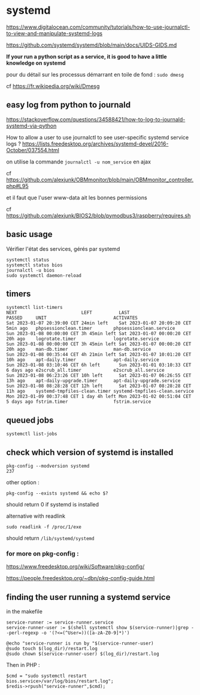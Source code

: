 
# systemd

https://www.digitalocean.com/community/tutorials/how-to-use-journalctl-to-view-and-manipulate-systemd-logs

https://github.com/systemd/systemd/blob/main/docs/UIDS-GIDS.md

**If your run a python script as a service, it is good to have a little knowledge on systemd**

pour du détail sur les processus démarrant en toile de fond : `sudo dmesg`

cf https://fr.wikipedia.org/wiki/Dmesg


## easy log from python to journald

https://stackoverflow.com/questions/34588421/how-to-log-to-journald-systemd-via-python

How to allow a user to use journalctl to see user-specific systemd service logs ? 
https://lists.freedesktop.org/archives/systemd-devel/2016-October/037554.html

on utilise la commande `journalctl -u nom_service` en ajax 

cf https://github.com/alexjunk/OBMmonitor/blob/main/OBMmonitor_controller.php#L95

et il faut que l'user www-data ait les bonnes permissions

cf https://github.com/alexjunk/BIOS2/blob/pymodbus3/raspberry/requires.sh


## basic usage

Vérifier l'état des services, gérés par systemd

```
systemctl status
systemctl status bios
journalctl -u bios
sudo systemctl daemon-reload
```

## timers
```
systemctl list-timers
NEXT                        LEFT          LAST                        PASSED     UNIT                         ACTIVATES
Sat 2023-01-07 20:39:00 CET 24min left    Sat 2023-01-07 20:09:20 CET 5min ago   phpsessionclean.timer        phpsessionclean.service
Sun 2023-01-08 00:00:00 CET 3h 45min left Sat 2023-01-07 00:00:20 CET 20h ago    logrotate.timer              logrotate.service
Sun 2023-01-08 00:00:00 CET 3h 45min left Sat 2023-01-07 00:00:20 CET 20h ago    man-db.timer                 man-db.service
Sun 2023-01-08 00:35:44 CET 4h 21min left Sat 2023-01-07 10:01:20 CET 10h ago    apt-daily.timer              apt-daily.service
Sun 2023-01-08 03:10:46 CET 6h left       Sun 2023-01-01 03:10:33 CET 6 days ago e2scrub_all.timer            e2scrub_all.service
Sun 2023-01-08 06:23:26 CET 10h left      Sat 2023-01-07 06:26:55 CET 13h ago    apt-daily-upgrade.timer      apt-daily-upgrade.service
Sun 2023-01-08 08:28:28 CET 12h left      Sat 2023-01-07 08:28:28 CET 11h ago    systemd-tmpfiles-clean.timer systemd-tmpfiles-clean.service
Mon 2023-01-09 00:37:48 CET 1 day 4h left Mon 2023-01-02 00:51:04 CET 5 days ago fstrim.timer                 fstrim.service
```

## queued jobs 
```
systemctl list-jobs
```

## check which version of systemd is installed
```
pkg-config --modversion systemd
237
```
other option :
```
pkg-config --exists systemd && echo $?
```
should return 0 if systemd is installed

alternative with readlink
```
sudo readlink -f /proc/1/exe
```
should return `/lib/systemd/systemd`

### for more on pkg-config :

https://www.freedesktop.org/wiki/Software/pkg-config/

https://people.freedesktop.org/~dbn/pkg-config-guide.html

## finding the user running a systemd service

in the makefile
```
service-runner := service-runner.service
service-runner-user := $(shell systemctl show $(service-runner)|grep --perl-regexp -o '(?<=(^User=))([a-zA-Z0-9]*)')

@echo "service-runner is run by "$(service-runner-user)
@sudo touch $(log_dir)/restart.log
@sudo chown $(service-runner-user) $(log_dir)/restart.log
```
Then in PHP :

```
$cmd = "sudo systemctl restart bios.service>/var/log/bios/restart.log";
$redis->rpush("service-runner",$cmd);
```      
